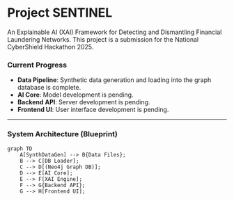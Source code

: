 # Project SENTINEL

An Explainable AI (XAI) Framework for Detecting and Dismantling Financial Laundering Networks. This project is a submission for the National CyberShield Hackathon 2025.

### Current Progress
* **Data Pipeline**: Synthetic data generation and loading into the graph database is complete.
* **AI Core**: Model development is pending.
* **Backend API**: Server development is pending.
* **Frontend UI**: User interface development is pending.

---
### System Architecture (Blueprint)
```mermaid
graph TD
    A[SynthDataGen] --> B{Data Files};
    B --> C[DB Loader];
    C --> D[(Neo4j Graph DB)];
    D --> E[AI Core];
    E --> F[XAI Engine];
    F --> G{Backend API};
    G --> H[Frontend UI];